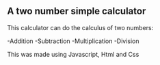 ## A two number simple calculator


This calculator can do the calculus of two numbers:

-Addition
-Subtraction
-Multiplication
-Division

This was made using Javascript, Html and Css

